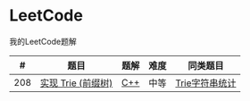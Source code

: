 # LeetCode
我的LeetCode题解

|#|题目|题解|难度|同类题目|
|:-:|:-:|:-:|:-:|:-:|
|208 |[实现 Trie (前缀树)](https://leetcode-cn.com/problems/implement-trie-prefix-tree/)|[C++](https://github.com/Gakk1Fan/LeetCode/blob/main/Solutions/208.%20%E5%AE%9E%E7%8E%B0%20Trie%20(%E5%89%8D%E7%BC%80%E6%A0%91).md)|中等|[Trie字符串统计](https://www.acwing.com/problem/content/837/)
